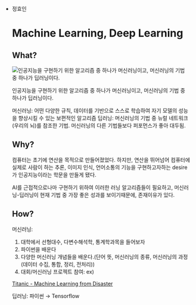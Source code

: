 -   정효인
    
    # Machine Learning, Deep Learning
    
    ## What?
    
    ![인공지능을 구현하기 위한 알고리즘 중 하나가 머신러닝이고, 머신러닝의 기법 중 하나가 딥러닝이다.](https://tensorflowkorea.files.wordpress.com/2018/12/028.jpg?w=625)
    
    인공지능을 구현하기 위한 알고리즘 중 하나가 머신러닝이고, 머신러닝의 기법 중 하나가 딥러닝이다.
    
    머신러닝: 어떤 다양한 규칙, 데이터를 기반으로 스스로 학습하여 자기 모델의 성능을 향상시킬 수 있는 보편적인 알고리즘 딥러닝: 머신러닝의 기법 중 뉴럴 네트워크(우리의 뇌)를 참조한 기법. 머신러닝의 다른 기법들보다 퍼포먼스가 좋아 대두됨.
    
    ## Why?
    
    컴퓨터는 초기에 연산을 목적으로 만들어졌었다. 하지만, 연산을 뛰어넘어 컴퓨터에 실제로 사람이 하는 추론, 이미지 인식, 언어소통의 기능을 구현하고자하는 desire가 인공지능이라는 학문을 만들게 됐다.
    
    AI를 근접적으로나마 구현하기 위하여 이러한 러닝 알고리즘들이 필요하고, 머신러닝-딥러닝이 현재 기법 중 가장 좋은 성과를 보이기때문에, 존재이유가 있다.
    
    ## How?
    
    머신러닝:
    
    1.  대학에서 선형대수, 다변수해석학, 통계학과목을 들어보자
    2.  파이썬을 배운다
    3.  다양한 머신러닝 개념들을 배운다.(단어 뜻, 머신러닝의 종류, 머신러닝의 과정(데이터 수집, 통합, 정리, 전처리))
    4.  대회/머신러닝 프로젝트 참여: ex)
    
    [Titanic - Machine Learning from Disaster](https://www.kaggle.com/c/titanic/overview)
    
    딥러닝: 파이썬 → Tensorflow
